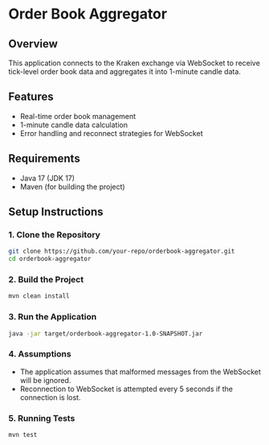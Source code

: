 # Order Book Aggregator

## Overview
This application connects to the Kraken exchange via WebSocket to receive tick-level order book data and aggregates it into 1-minute candle data.

## Features
- Real-time order book management
- 1-minute candle data calculation
- Error handling and reconnect strategies for WebSocket

## Requirements
- Java 17 (JDK 17)
- Maven (for building the project)

## Setup Instructions

### 1. Clone the Repository
```bash
git clone https://github.com/your-repo/orderbook-aggregator.git
cd orderbook-aggregator
```
### 2. Build the Project
```bash
mvn clean install
```
### 3. Run the Application
```bash
java -jar target/orderbook-aggregator-1.0-SNAPSHOT.jar
```
### 4. Assumptions
- The application assumes that malformed messages from the WebSocket will be ignored.
- Reconnection to WebSocket is attempted every 5 seconds if the connection is lost.
### 5. Running Tests
```bash
mvn test
```
